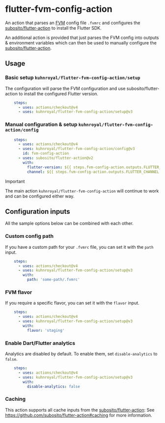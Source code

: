 # flutter-fvm-config-action

An action that parses an [FVM](https://github.com/leoafarias/fvm) config file `.fvmrc` and configures the [subosito/flutter-action](https://github.com/subosito/flutter-action)
to install the Flutter SDK.

An additional action is provided that just parses the FVM config into outputs & environment variables which 
can then be used to manually configure the [subosito/flutter-action](https://github.com/subosito/flutter-action).

## Usage

### Basic setup `kuhnroyal/flutter-fvm-config-action/setup`

The configuration will parse the FVM configuration and use subosito/flutter-action to install the configured Flutter version.

```yaml
    steps:
      - uses: actions/checkout@v4
      - uses: kuhnroyal/flutter-fvm-config-action/setup@v3
```

### Manual configuration & setup `kuhnroyal/flutter-fvm-config-action/config`

```yaml
    steps:
      - uses: actions/checkout@v4
      - uses: kuhnroyal/flutter-fvm-config-action/config@v3
        id: fvm-config-action
      - uses: subosito/flutter-action@v2
        with:
          flutter-version: ${{ steps.fvm-config-action.outputs.FLUTTER_VERSION }}
          channel: ${{ steps.fvm-config-action.outputs.FLUTTER_CHANNEL }}
```

> [!IMPORTANT]  
> The main action `kuhnroyal/flutter-fvm-config-action` will continue to work and can be configured either way.

## Configuration inputs

All the sample options below can be combined with each other.

### Custom config path

If you have a custom path for your `.fvmrc` file, you can set it with the `path` input.

```yaml
    steps:
      - uses: actions/checkout@v4
      - uses: kuhnroyal/flutter-fvm-config-action/setup@v3
        with:
          path: 'some-path/.fvmrc'
```

### FVM flavor

If you require a specific flavor, you can set it with the `flavor` input.

```yaml
    steps:
      - uses: actions/checkout@v4
      - uses: kuhnroyal/flutter-fvm-config-action/setup@v3
        with:
          flavor: 'staging'
```

### Enable Dart/Flutter analytics

Analytics are disabled by default. To enable them, set `disable-analytics` to `false`.

```yaml
    steps:
      - uses: actions/checkout@v4
      - uses: kuhnroyal/flutter-fvm-config-action/setup@v3
        with:
          disable-analytics: false
```

### Caching

This action supports all cache inputs from the [subosito/flutter-action](https://github.com/subosito/flutter-action):
See https://github.com/subosito/flutter-action#caching for more information.
